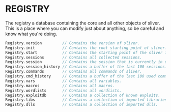 # REGISTRY
The registry a database containing the core and all other objects of sliver.
This is a place where you can modify just about anything, so be careful and know what you're doing.

```c
Registry.version         // Contains the version of sliver.
Registry.init            // Contains the root starting point of sliver.
Registry.start           // Contains the starting point of the sliver instance.
Registry.sessions        // Contains all collected sessions.
Registry.session         // Contains the session that is currently in use.
Registry.session_history // Contains a buffer of the last 100 sessions.
Registry.commands        // Contains all commands of sliver.
Registry.cmd_history     // Contains a buffer of the last 100 used commands.
Registry.vars            // Contains all variables.
Registry.macros          // Contains all macros.
Registry.wordlists       // Contains all wordlists.
Registry.exploitdb       // Contains a collection of known exploits.
Registry.libs            // Contains a collection of imported libraries.
Registry.dlls            // Contains a collection of imported dlls.
```